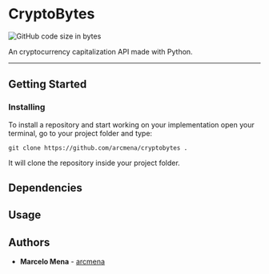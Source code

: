 # CryptoBytes
![GitHub code size in bytes](https://img.shields.io/github/languages/code-size/arcmena/cryptobytes.svg)

An cryptocurrency capitalization API made with Python.

---------------

## Getting Started


### Installing

To install a repository and start working on your implementation open your terminal, go to your project folder and type:
```
git clone https://github.com/arcmena/cryptobytes .
```

It will clone the repository inside your project folder.

## Dependencies

## Usage

## Authors

* **Marcelo Mena** - [arcmena](https://github.com/arcmena)
